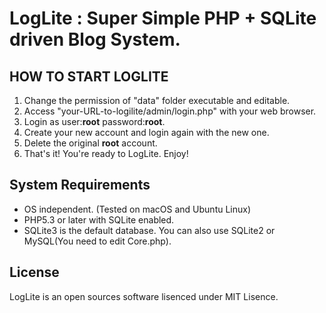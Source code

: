 LogLite : Super Simple PHP + SQLite driven Blog System.
=============================================================

## HOW TO START LOGLITE ##

1. Change the permission of "data" folder executable and editable.
2. Access "your-URL-to-logilite/admin/login.php" with your web browser.
3. Login as user:**root** password:**root**.
4. Create your new account and login again with the new one.
5. Delete the original **root** account.
6. That's it! You're ready to LogLite. Enjoy!

## System Requirements ##

- OS independent. (Tested on macOS and Ubuntu Linux)
- PHP5.3 or later with SQLite enabled.
- SQLite3 is the default database. You can also use SQLite2 or MySQL(You need to edit Core.php).

## License ##

LogLite is an open sources software lisenced under MIT Lisence.
